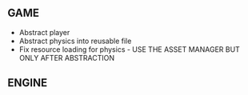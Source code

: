 GAME
-----------------------------------------------------------------
* Abstract player
* Abstract physics into reusable file
* Fix resource loading for physics - USE THE ASSET MANAGER BUT ONLY AFTER ABSTRACTION



ENGINE
-----------------------------------------------------------------

